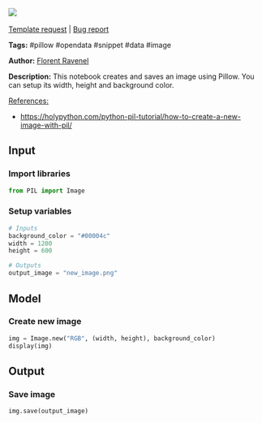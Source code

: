<a href="https://app.naas.ai/user-redirect/naas/downloader?url=https://raw.githubusercontent.com/jupyter-naas/awesome-notebooks/master/Pillow/Pillow_Create_new_image.ipynb" target="_parent"><img src="https://naasai-public.s3.eu-west-3.amazonaws.com/open_in_naas.svg"/></a><br><br><a href="https://github.com/jupyter-naas/awesome-notebooks/issues/new?assignees=&labels=&template=template-request.md&title=Tool+-+Action+of+the+notebook+">Template request</a> | <a href="https://github.com/jupyter-naas/awesome-notebooks/issues/new?assignees=&labels=bug&template=bug_report.md&title=Pillow+-+Create+new+image:+Error+short+description">Bug report</a>

**Tags:** #pillow #opendata #snippet #data #image

**Author:** [Florent Ravenel](https://www.linkedin.com/in/florent-ravenel/)

**Description:** This notebook creates and saves an image using Pillow. You can setup its width, height and background color.

<u>References:</u>
- https://holypython.com/python-pil-tutorial/how-to-create-a-new-image-with-pil/

## Input

### Import libraries


```python
from PIL import Image
```

### Setup variables


```python
# Inputs
background_color = "#00004c"
width = 1200
height = 600

# Outputs
output_image = "new_image.png"
```

## Model

### Create new image


```python
img = Image.new("RGB", (width, height), background_color)
display(img)
```

## Output

### Save image


```python
img.save(output_image)
```
